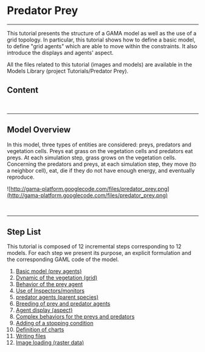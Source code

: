 # Predator Prey

---

This tutorial presents the structure of a GAMA model as well as the use of a grid topology. In particular, this tutorial shows how to define a basic model, to define "grid agents" which are able to move within the constraints. It also introduce the displays and agents' aspect.


All the files related to this tutorial (images and models) are available in the Models Library (project Tutorials/Predator Prey).
## Content

<br />

---

## Model Overview
In this model, three types of entities are considered: preys, predators and vegetation cells. Preys
eat grass on the vegetation cells and predators eat preys. At each simulation step, grass grows on the vegetation cells. Concerning the predators and preys, at each simulation step, they move (to a neighbor cell), eat, die if they do not have enough energy, and eventually reproduce.

![http://gama-platform.googlecode.com/files/predator_prey.png](http://gama-platform.googlecode.com/files/predator_prey.png)

<br />

---

## Step List

This tutorial is composed of 12 incremental steps corresponding to 12 models. For each step we present its purpose, an explicit formulation and the corresponding GAML code of the model.

  1. [Basic model (prey agents)](Tutorial__PredatorPreyTutorial_step1)
  1. [Dynamic of the vegetation (grid)](Tutorial__PredatorPreyTutorial_step2)
  1. [Behavior of the prey agent](Tutorial__PredatorPreyTutorial_step3)
  1. [Use of Inspectors/monitors](Tutorial__PredatorPreyTutorial_step4)
  1. [predator agents (parent species)](Tutorial__PredatorPreyTutorial_step5)
  1. [Breeding of prey and predator agents](Tutorial__PredatorPreyTutorial_step6)
  1. [Agent display (aspect)](Tutorial__PredatorPreyTutorial_step7)
  1. [Complex behaviors for the preys and predators](Tutorial__PredatorPreyTutorial_step8)
  1. [Adding of a stopping condition](Tutorial__PredatorPreyTutorial_step9)
  1. [Definition of charts](Tutorial__PredatorPreyTutorial_step10)
  1. [Writing files](Tutorial__PredatorPreyTutorial_step11)
  1. [Image loading (raster data)](Tutorial__PredatorPreyTutorial_step12)